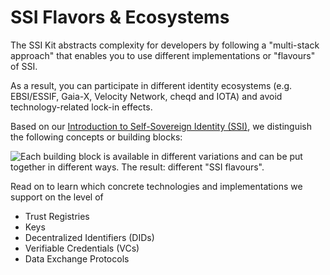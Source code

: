 # SSI Flavors & Ecosystems

The SSI Kit abstracts complexity for developers by following a "multi-stack approach" that enables you to use different implementations or "flavours" of SSI.

As a result, you can participate in different identity ecosystems (e.g. EBSI/ESSIF, Gaia-X, Velocity Network, cheqd and IOTA) and avoid technology-related lock-in effects.&#x20;

Based on our [Introduction to Self-Sovereign Identity (SSI)](../../../ssi-kit/ssi-kit/what-is-ssi/), we distinguish the following concepts or building blocks: &#x20;

![Each building block is available in different variations and can be put together in different ways. The result: different "SSI flavours".](<../../../.gitbook/assets/Screenshot 2022-03-16 at 13.16.32 (1).png>)

Read on to learn which concrete technologies and implementations we support on the level of

* Trust Registries
* Keys
* Decentralized Identifiers (DIDs)
* Verifiable Credentials (VCs)
* Data Exchange Protocols
